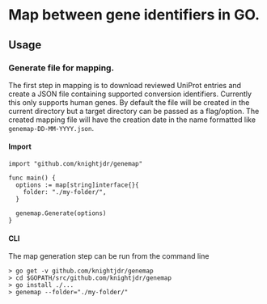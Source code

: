 # Map between gene identifiers in GO.

## Usage

### Generate file for mapping.

The first step in mapping is to download reviewed UniProt entries and create a JSON file containing
supported conversion identifiers. Currently this only supports human genes. By default the file
will be created in the current directory but a target directory can be passed as a flag/option. The
created mapping file will have the creation date in the name formatted like `genemap-DD-MM-YYYY.json`.

#### Import

```
import "github.com/knightjdr/genemap"

func main() {
  options := map[string]interface{}{
    folder: "./my-folder/",
  }

  genemap.Generate(options)
}
```

#### CLI

The map generation step can be run from the command line

```
> go get -v github.com/knightjdr/genemap
> cd $GOPATH/src/github.com/knightjdr/genemap
> go install ./...
> genemap --folder="./my-folder/"
```